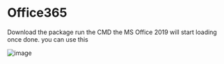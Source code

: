 # Office365
 Download the package run the CMD the MS Office 2019 will start loading once done. you can use this 

 ![image](https://github.com/praveen2410-pk/office365/assets/74525681/7c5f8df1-ad5d-41be-b62e-3ba4e52daa4e)

 
